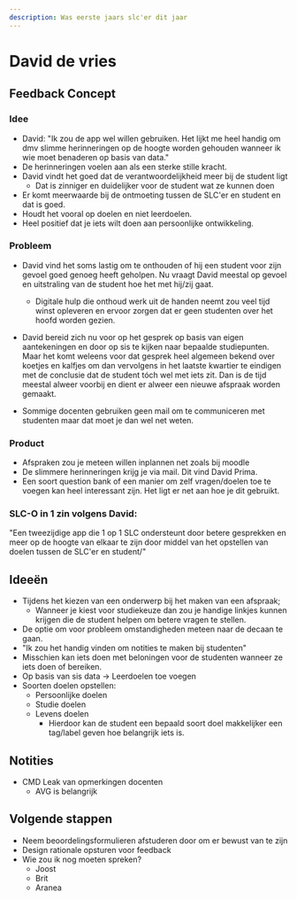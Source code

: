 ```yaml
---
description: Was eerste jaars slc'er dit jaar
---
```


# David de vries

## Feedback Concept

### Idee

* David: "Ik zou de app wel willen gebruiken. Het lijkt me heel handig om dmv slimme herinneringen op de hoogte worden gehouden wanneer ik wie moet benaderen op basis van data." 
* De herinneringen voelen aan als een sterke stille kracht. 
* David vindt het goed dat de verantwoordelijkheid meer bij de student ligt
  * Dat is zinniger en duidelijker voor de student wat ze kunnen doen 
* Er komt meerwaarde bij de ontmoeting tussen de SLC'er en student en dat is goed. 
* Houdt het vooral op doelen en niet leerdoelen. 
* Heel positief dat je iets wilt doen aan persoonlijke ontwikkeling.

### Probleem

* David vind het soms lastig om te onthouden of hij een student voor zijn gevoel goed genoeg heeft geholpen. Nu vraagt David meestal op gevoel en uitstraling van de student hoe het met hij/zij gaat.

  * Digitale hulp die onthoud werk uit de handen neemt zou veel tijd winst opleveren en ervoor zorgen dat er geen studenten over het hoofd worden gezien.

* David bereid zich nu voor op het gesprek op basis van eigen aantekeningen en door op sis te kijken naar bepaalde studiepunten. Maar het komt weleens voor dat gesprek heel algemeen bekend over koetjes en kalfjes om dan vervolgens in het laatste kwartier te eindigen met de conclusie dat de student tóch wel met iets zit. Dan is de tijd meestal alweer voorbij en dient er alweer een nieuwe afspraak worden gemaakt. 
* Sommige docenten gebruiken geen mail om te communiceren met studenten maar dat moet je dan wel net weten. 

### Product

* Afspraken zou je meteen willen inplannen net zoals bij moodle 
* De slimmere herinneringen krijg je via mail. Dit vind David Prima. 
* Een soort question bank of een manier om zelf vragen/doelen toe te voegen kan heel interessant zijn. Het ligt er net aan hoe je dit gebruikt.

### SLC-O in 1 zin volgens David:

"Een tweezijdige app die 1 op 1 SLC ondersteunt door betere gesprekken en meer op de hoogte van elkaar te zijn door middel van het opstellen van doelen tussen de SLC'er en student/"

## Ideeën

* Tijdens het kiezen van een onderwerp bij het maken van een afspraak;
  * Wanneer je kiest voor studiekeuze dan zou je handige linkjes kunnen krijgen die de student helpen om betere vragen te stellen. 
* De optie om voor probleem omstandigheden meteen naar de decaan te gaan. 
* "Ik zou het handig vinden om notities te maken bij studenten" 
* Misschien kan iets doen met beloningen voor de studenten wanneer ze iets doen of bereiken. 
* Op basis van sis data -&gt; Leerdoelen toe voegen 
* Soorten doelen opstellen:
  * Persoonlijke doelen
  * Studie doelen
  * Levens doelen
    * Hierdoor kan de student een bepaald soort doel makkelijker een tag/label geven hoe belangrijk iets is.

## **Notities**

* CMD Leak van opmerkingen docenten
  * AVG is belangrijk 

## Volgende stappen

* Neem beoordelingsformulieren afstuderen door om er bewust van te zijn
* Design rationale opsturen voor feedback
* Wie zou ik nog moeten spreken?
  * Joost
  * Brit
  * Aranea

